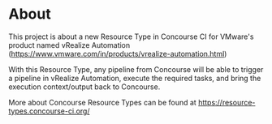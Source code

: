 # About

This project is about a new Resource Type in Concourse CI for VMware's product named vRealize Automation (https://www.vmware.com/in/products/vrealize-automation.html)

With this Resource Type, any pipeline from Concourse will be able to trigger a pipeline in vRealize Automation, execute the required tasks, and bring the execution context/output back to Concourse.

More about Concourse Resource Types can be found at https://resource-types.concourse-ci.org/